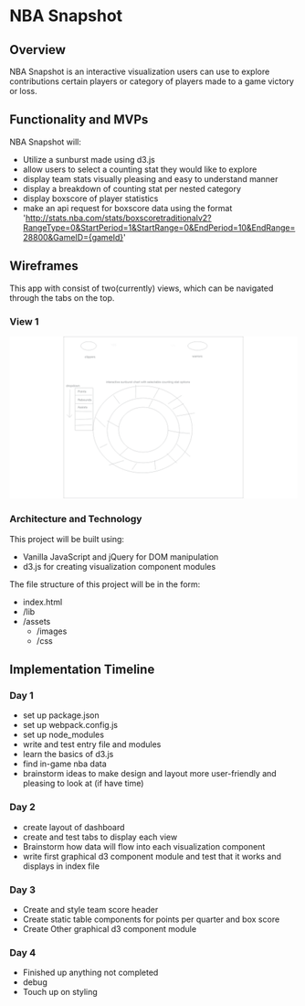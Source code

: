 # NBA Snapshot

## Overview
NBA Snapshot is an interactive visualization users can use to explore contributions certain players or category of players made to a game victory or loss.

## Functionality and MVPs

NBA Snapshot will:
 * Utilize a sunburst made using d3.js
 * allow users to select a counting stat they would like to explore
 * display team stats visually pleasing and easy to understand manner
 * display a breakdown of counting stat per nested category
 * display boxscore of player statistics
 * make an api request for boxscore data using the format 'http://stats.nba.com/stats/boxscoretraditionalv2?RangeType=0&StartPeriod=1&StartRange=0&EndPeriod=10&EndRange=28800&GameID={gameId}'

## Wireframes

This app with consist of two(currently) views, which can be navigated through the tabs on the top.

### View 1

![](https://raw.githubusercontent.com/alvink92/nba-pastime/master/docs/images/wireframes/sunburst.png)


### Architecture and Technology

This project will be built using:
 * Vanilla JavaScript and jQuery for DOM manipulation
 * d3.js for creating visualization component modules

The file structure of this project will be in the form:

 * index.html
 * /lib
 * /assets
   * /images
   * /css

## Implementation Timeline

### Day 1
 * set up package.json
 * set up webpack.config.js
 * set up node_modules
 * write and test entry file and modules
 * learn the basics of d3.js
 * find in-game nba data
 * brainstorm ideas to make design and layout more user-friendly and pleasing to look at (if have time)

### Day 2
 * create layout of dashboard
 * create and test tabs to display each view
 * Brainstorm how data will flow into each visualization component
 * write first graphical d3 component module and test that it works and displays in index file


### Day 3
 * Create and style team score header
 * Create static table components for points per quarter and box score
 * Create Other graphical d3 component module

### Day 4
 * Finished up anything not completed
 * debug
 * Touch up on styling
